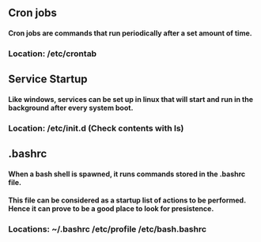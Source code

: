 ## Cron jobs

#### Cron jobs are commands that run periodically after a set amount of time.

### Location: /etc/crontab

## Service Startup

#### Like windows, services can be set up in linux that will start and run in the background after every system boot.

### Location: /etc/init.d (Check contents with ls)

## .bashrc

#### When a bash shell is spawned, it runs commands stored in the .bashrc file.

#### This file can be considered as a startup list of actions to be performed. Hence it can prove to be a good place to look for presistence.

### Locations: ~/.bashrc /etc/profile /etc/bash.bashrc
